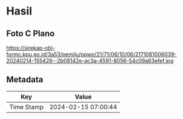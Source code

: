# Hasil

## Foto C Plano

https://sirekap-obj-formc.kpu.go.id/3a53/pemilu/ppwp/21/71/06/10/06/2171061006039-20240214-155428--2b08142e-ac3a-4591-8056-54c09a63efef.jpg


## Metadata

| Key        | Value               |
| ---------- | ------------------- |
| Time Stamp | 2024-02-15 07:00:44 |



